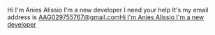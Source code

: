 Hi I'm Anies Alissio I'm a new developer I need your help
It's my email address is AAG029755767@gmail.com[Hi I'm Anies Alissio I'm a new developer](http://techanies.com)